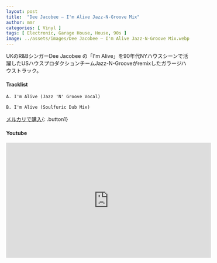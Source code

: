 ```yaml
---
layout: post
title:  "Dee Jacobee – I'm Alive Jazz-N-Groove Mix"
author: mmr
categories: [ Vinyl ]
tags: [ Electronic, Garage House, House, 90s ]
image: ../assets/images/Dee Jacobee – I'm Alive Jazz-N-Groove Mix.webp
---
```


UKのR&BシンガーDee Jacobee の「I'm Alive」を90年代NYハウスシーンで活躍したUSハウスプロダクションチームJazz-N-Grooveがremixしたガラージハウストラック。

#### Tracklist
```md
A. I'm Alive (Jazz 'N' Groove Vocal)

B. I'm Alive (Soulfuric Dub Mix)

```

[メルカリで購入](https://jp.mercari.com/item/m66389503215?afid=6142608987){: .button1}

#### Youtube
<iframe width="560" height="315" src="https://www.youtube.com/embed/2qVUDJDvuv0?si=zAum1I77mZiN2JP7" title="YouTube video player" frameborder="0" allow="accelerometer; autoplay; clipboard-write; encrypted-media; gyroscope; picture-in-picture; web-share" referrerpolicy="strict-origin-when-cross-origin" allowfullscreen></iframe>